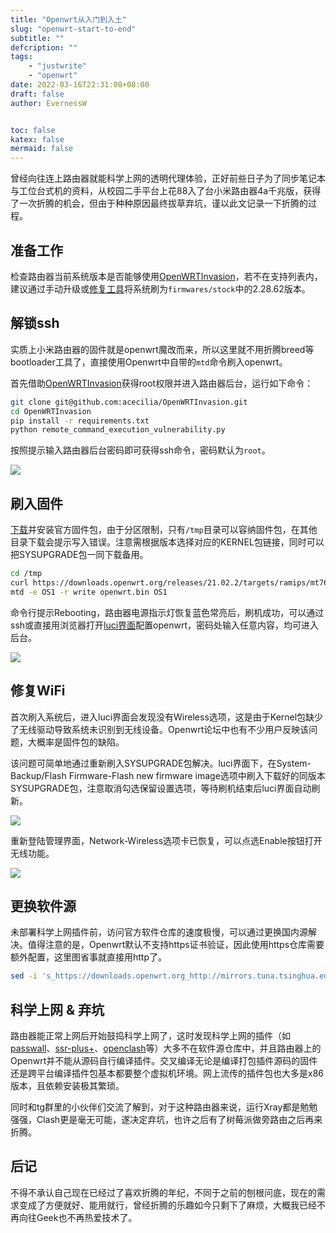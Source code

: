 ```yaml
---
title: "Openwrt从入门到入土"
slug: "openwrt-start-to-end"
subtitle: ""
defcription: ""
tags:
    - "justwrite"
    - "openwrt"
date: 2022-03-16T22:31:08+08:00
draft: false
author: EvernessW


toc: false
katex: false
mermaid: false
---
```


曾经向往连上路由器就能科学上网的透明代理体验，正好前些日子为了同步笔记本与工位台式机的资料，从校园二手平台上花88入了台小米路由器4a千兆版，获得了一次折腾的机会，但由于种种原因最终拔草弃坑，谨以此文记录一下折腾的过程。

## 准备工作

检查路由器当前系统版本是否能够使用[OpenWRTInvasion](https://github.com/acecilia/OpenWRTInvasion)，若不在支持列表内，建议通过手动升级或[修复工具](https://www.miwifi.com/miwifi_download.html)将系统刷为`firmwares/stock`中的2.28.62版本。

## 解锁ssh

实质上小米路由器的固件就是openwrt魔改而来，所以这里就不用折腾breed等bootloader工具了，直接使用Openwrt中自带的`mtd`命令刷入openwrt。

首先借助[OpenWRTInvasion](https://github.com/acecilia/OpenWRTInvasion)获得root权限并进入路由器后台，运行如下命令：

```sh
git clone git@github.com:acecilia/OpenWRTInvasion.git
cd OpenWRTInvasion
pip install -r requirements.txt
python remote_command_execution_vulnerability.py
```

按照提示输入路由器后台密码即可获得ssh命令，密码默认为`root`。

![](https://img.ioyoi.me/202203021049333.webp)

## 刷入固件

[下载](https://firmware-selector.openwrt.org/?version=21.02.2&target=ramips%2Fmt7621&id=xiaomi_mi-router-4a-gigabit)并安装官方固件包，由于分区限制，只有`/tmp`目录可以容纳固件包，在其他目录下载会提示写入错误。注意需根据版本选择对应的KERNEL包链接，同时可以把SYSUPGRADE包一同下载备用。

```sh
cd /tmp
curl https://downloads.openwrt.org/releases/21.02.2/targets/ramips/mt7621/openwrt-21.02.2-ramips-mt7621-xiaomi_mi-router-4a-gigabit-initramfs-kernel.bin -o openwrt.bin --insecure
mtd -e OS1 -r write openwrt.bin OS1
```

命令行提示Rebooting，路由器电源指示灯恢复蓝色常亮后，刷机成功，可以通过ssh或直接用浏览器打开[luci界面](http://192.168.1.1/cgi-bin/luci/)配置openwrt，密码处输入任意内容，均可进入后台。

![](https://img.ioyoi.me/202203021224639.webp)

## 修复WiFi

首次刷入系统后，进入luci界面会发现没有Wireless选项，这是由于Kernel包缺少了无线驱动导致系统未识别到无线设备。Openwrt论坛中也有不少用户反映该问题，大概率是固件包的缺陷。

该问题可简单地通过重新刷入SYSUPGRADE包解决。luci界面下，在System-Backup/Flash Firmware-Flash new firmware image选项中刷入下载好的同版本SYSUPGRADE包，注意取消勾选保留设置选项，等待刷机结束后luci界面自动刷新。

![](https://img.ioyoi.me/202203021224135.webp)

重新登陆管理界面，Network-Wireless选项卡已恢复，可以点选Enable按钮打开无线功能。

![](https://img.ioyoi.me/202203021225121.webp)

## 更换软件源

未部署科学上网插件前，访问官方软件仓库的速度极慢，可以通过更换国内源解决。值得注意的是，Openwrt默认不支持https证书验证，因此使用https仓库需要额外配置，这里图省事就直接用http了。

```sh
sed -i 's_https://downloads.openwrt.org_http://mirrors.tuna.tsinghua.edu.cn/openwrt_' /etc/opkg/distfeeds.conf
```

## 科学上网 & 弃坑

路由器能正常上网后开始鼓捣科学上网了，这时发现科学上网的插件（如[passwall](https://github.com/xiaorouji/openwrt-passwall)、[ssr-plus+](https://github.com/maxlicheng/luci-app-ssr-plus)、[openclash](https://github.com/vernesong/OpenClash)等）大多不在软件源仓库中，并且路由器上的Openwrt并不能从源码自行编译插件。交叉编译无论是编译打包插件源码的固件还是跨平台编译插件包基本都要整个虚拟机环境。网上流传的插件包也大多是x86版本，且依赖安装极其繁琐。

同时和tg群里的小伙伴们交流了解到，对于这种路由器来说，运行Xray都是勉勉强强，Clash更是毫无可能，遂决定弃坑，也许之后有了树莓派做旁路由之后再来折腾。

## 后记

不得不承认自己现在已经过了喜欢折腾的年纪，不同于之前的刨根问底，现在的需求变成了方便就好、能用就行，曾经折腾的乐趣如今只剩下了麻烦，大概我已经不再向往Geek也不再热爱技术了。

